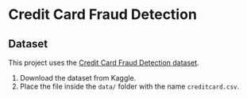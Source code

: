 # Credit Card Fraud Detection

## Dataset

This project uses the [Credit Card Fraud Detection dataset](https://www.kaggle.com/datasets/mlg-ulb/creditcardfraud).

1. Download the dataset from Kaggle.
2. Place the file inside the `data/` folder with the name `creditcard.csv`.
